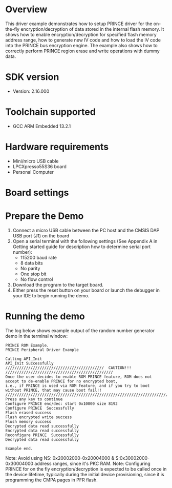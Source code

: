 Overview
========
This driver example demonstrates how to setup PRINCE driver for the on-the-fly encryption/decryption of data stored in the internal flash memory. It shows how to enable encryption/decryption 
for specified flash memory address range, how to generate new IV code and how to load the IV code into the PRINCE bus encryption engine.
The example also shows how to correctly perform PRINCE region erase and write operations with dummy data.

SDK version
===========
- Version: 2.16.000

Toolchain supported
===================
- GCC ARM Embedded  13.2.1

Hardware requirements
=====================
- Mini/micro USB cable
- LPCXpresso55S36 board
- Personal Computer

Board settings
==============

Prepare the Demo
================
1.  Connect a micro USB cable between the PC host and the CMSIS DAP USB port (J1) on the board
2.  Open a serial terminal with the following settings (See Appendix A in Getting started guide for description how to determine serial port number):
    - 115200 baud rate
    - 8 data bits
    - No parity
    - One stop bit
    - No flow control
3.  Download the program to the target board.
4.  Either press the reset button on your board or launch the debugger in your IDE to begin running the demo.

Running the demo
================
The log below shows example output of the random number generator demo in the terminal window:
~~~~~~~~~~~~~~~~~~~~~~~~~~~~~~~~~~~
PRINCE ROM Example.
PRINCE Peripheral Driver Example

Calling API_Init
API_Init Successfully
///////////////////////////////////////////  CAUTION!!!  ///////////////////////////////////////////////
Once the user decides to enable ROM PRINCE feature, ROM does not accept to de-enable PRINCE for no encrypted boot,
i.e., if PRINCE is used via ROM feature, and if you try to boot without PRINCE, that may cause boot fail!!
//////////////////////////////////////////////////////////////////////////////////////////////////////////
Press any key to continue
Configure PRINCE enc/dec: start 0x10000 size 8192
Configure PRINCE  Successfully
Flash erased success
Flash encrypted write success
Flush memory success
Decrypted data read successfully
Encrypted data read successfully
Reconfigure PRINCE  Successfully
Decrypted data read successfully

Example end.
~~~~~~~~~~~~~~~~~~~~~~~~~~~~~~~~~~~

Note: Avoid using  NS: 0x20002000-0x20004000 & S:0x30002000-0x30004000 address ranges, since it's PKC RAM.
Note: Configuring PRINCE for on the fly encryption/decryption is expected to be called once in the device lifetime, 
typically during the initial device provisioning, since it is programming the CMPA pages in PFR flash.
